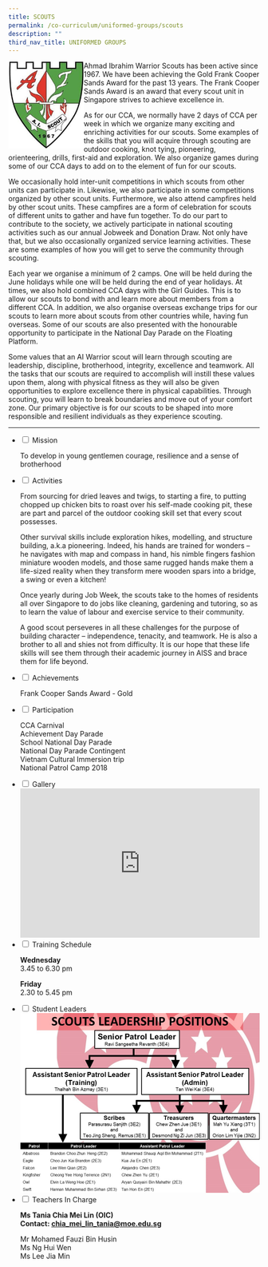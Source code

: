 ```yaml
---
title: SCOUTS
permalink: /co-curriculum/uniformed-groups/scouts
description: ""
third_nav_title: UNIFORMED GROUPS
---
```

<img style="width: 30%;" src="/images/scout%20logo.jpg" align = "left"/>
<p>Ahmad Ibrahim Warrior Scouts has been active since 1967. We have been achieving the Gold Frank Cooper Sands Award for the past 13 years. The Frank Cooper Sands Award is an award that every scout unit in Singapore strives to achieve excellence in.</p>
<p>As for our CCA, we normally have 2 days of CCA per week in which we organize many exciting and enriching activities for our scouts. Some examples of the skills that you will acquire through scouting are outdoor cooking, knot tying, pioneering, orienteering, drills, first-aid and exploration. We also organize games during some of our CCA days to add on to the element of fun for our scouts.</p>
<p>We occasionally hold inter-unit competitions in which scouts from other units can participate in. Likewise, we also participate in some competitions organized by other scout units. Furthermore, we also attend campfires held by other scout units. These campfires are a form of celebration for scouts of different units to gather and have fun together. To do our part to contribute to the society, we actively participate in national scouting activities such as our annual Jobweek and Donation Draw. Not only have that, but we also occasionally organized service learning activities. These are some examples of how you will get to serve the community through scouting.</p>
<p>Each year we organise a minimum of 2 camps. One will be held during the June holidays while one will be held during the end of year holidays. At times, we also hold combined CCA days with the Girl Guides. This is to allow our scouts to bond with and learn more about members from a different CCA. In addition, we also organise overseas exchange trips for our scouts to learn more about scouts from other countries while, having fun overseas. Some of our scouts are also presented with the honourable opportunity to participate in the National Day Parade on the Floating Platform.&nbsp;</p>
<p>Some values that an AI Warrior scout will learn through scouting are leadership, discipline, brotherhood, integrity, excellence and teamwork. All the tasks that our scouts are required to accomplish will instill these values upon them, along with physical fitness as they will also be given opportunities to explore excellence there in physical capabilities. Through scouting, you will learn to break boundaries and move out of your comfort zone. Our primary objective is for our scouts to be shaped into more responsible and resilient individuals as they experience scouting.</p>
<hr>
<ul class="jekyllcodex_accordion">
<li><input id="accordion1" type="checkbox" /> <label for="accordion1">Mission</label>
<div>
<p>To develop in young gentlemen courage, resilience and a sense of brotherhood</p>
</div>
</li>
<li><input id="accordion2" type="checkbox" /> <label for="accordion2">Activities</label>
<div>
<p>From sourcing for dried leaves and twigs, to starting a fire, to putting chopped up chicken bits to roast over his self-made cooking pit, these are part and parcel of the outdoor cooking skill set that every scout possesses.</p>
<p>Other survival skills include exploration hikes, modelling, and structure building, a.k.a pioneering. Indeed, his hands are trained for wonders &ndash; he navigates with map and compass in hand, his nimble fingers fashion miniature wooden models, and those same rugged hands make them a life-sized reality when they transform mere wooden spars into a bridge, a swing or even a kitchen!</p>
<p>Once yearly during Job Week, the scouts take to the homes of residents all over Singapore to do jobs like cleaning, gardening and tutoring, so as to learn the value of labour and exercise service to their community.</p>
<p>A good scout perseveres in all these challenges for the purpose of building character &ndash; independence, tenacity, and teamwork. He is also a brother to all and shies not from difficulty. It is our hope that these life skills will see them through their academic journey in AISS and brace them for life beyond.</p>
</div>
</li>
<li><input id="accordion3" type="checkbox" /> <label for="accordion3">Achievements</label>
<div>
<p>Frank Cooper Sands Award - Gold</p>
</div>
</li>
<li><input id="accordion4" type="checkbox" /> <label for="accordion4">Participation</label>
<div>
<p>CCA Carnival<br />Achievement Day Parade<br />School National Day Parade<br />National Day Parade Contingent<br />Vietnam Cultural Immersion trip<br />National Patrol Camp 2018</p>
</div>
</li>
<li><input id="accordion5" type="checkbox" /> <label for="accordion5">Gallery</label>
<div>
<iframe src="https://docs.google.com/presentation/d/e/2PACX-1vQqfpA8t5FLMQsqXyrFqgFmPJ1VV6qGuhnC2QZH1-aBH7-4rUG0Avll3pEtM8iAkbgju7FUIYQyDwGn/embed?start=false&loop=false&delayms=5000" frameborder="0" width="480" height="299" allowfullscreen="true"></iframe>
</div>
</li>
<li><input id="accordion6" type="checkbox" /> <label for="accordion6">Training Schedule</label>
<div>
<p><strong>Wednesday</strong><br />3.45 to 6.30 pm</p>
<p><strong>Friday</strong><br />2.30 to 5.45 pm</p>
</div>
</li>
<li><input id="accordion7" type="checkbox" /> <label for="accordion7">Student Leaders</label>
<div>
<img src="/images/AIWS%20Leadership%20Position%20(Scouts).jpg">
</div>
</li>
<li><input id="accordion8" type="checkbox" /> <label for="accordion8">Teachers In Charge</label>
<div>
<p><strong>Ms Tania Chia Mei Lin (OIC)<br /></strong><strong>Contact:&nbsp;<a href="mailto:chia_mei_lin_tania@moe.edu.sg" target="">chia_mei_lin_tania@moe.edu.sg</a></strong></p>
<p>Mr Mohamed Fauzi Bin Husin<br />Ms Ng Hui Wen<br />Ms Lee Jia Min</p>
</div>
</li>
</ul>